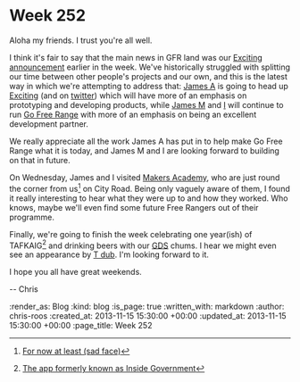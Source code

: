 Week 252
========

Aloha my friends. I trust you're all well.

I think it's fair to say that the main news in GFR land was our [Exciting announcement](/some-exciting-news) earlier in the week. We've historically struggled with splitting our time between other people's projects and our own, and this is the latest way in which we're attempting to address that: [James A](http://lazyatom.com/) is going to head up [Exciting](http://exciting.io/) (and on [twitter](https://twitter.com/exciting_io)) which will have more of an emphasis on prototyping and developing products, while [James M](/james-mead) and [I](/chris-roos) will continue to run [Go Free Range](/) with more of an emphasis on being an excellent development partner.

We really appreciate all the work James A has put in to help make Go Free Range what it is today, and James M and I are looking forward to building on that in future.

On Wednesday, James and I visited [Makers Academy](http://www.makersacademy.com/), who are just round the corner from us[^office] on City Road. Being only vaguely aware of them, I found it really interesting to hear what they were up to and how they worked. Who knows, maybe we'll even find some future Free Rangers out of their programme.

Finally, we're going to finish the week celebrating one year(ish) of TAFKAIG[^tafkaig] and drinking beers with our [GDS](http://digital.cabinetoffice.gov.uk/) chums. I hear we might even see an appearance by [T dub](https://tomafro.net/). I'm looking forward to it.

I hope you all have great weekends.

-- Chris

[^office]: [For now at least (sad face)](http://www.stirlingackroyd.com/commercial-properties/offices-commercial-space-for-rent-in-london/worship/ec2a/SAC87LET)

[^tafkaig]: [The app formerly known as Inside Government](https://github.com/alphagov/whitehall)

:render_as: Blog
:kind: blog
:is_page: true
:written_with: markdown
:author: chris-roos
:created_at: 2013-11-15 15:30:00 +00:00
:updated_at: 2013-11-15 15:30:00 +00:00
:page_title: Week 252
